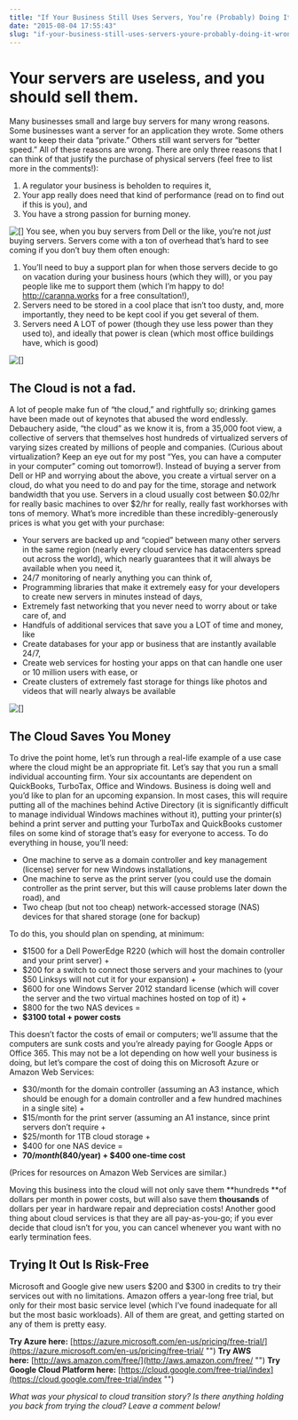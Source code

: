```yaml
---
title: "If Your Business Still Uses Servers, You’re (Probably) Doing It Wrong"
date: "2015-08-04 17:55:43"
slug: "if-your-business-still-uses-servers-youre-probably-doing-it-wrong"
---
```


# **Your servers are useless, and you should sell them.**
Many businesses small and large buy servers for many wrong reasons. Some businesses want a server for an application they wrote. Some others want to keep their data “private.” Others still want servers for “better speed.”
All of these reasons are wrong. There are only three reasons that I can think of that justify the purchase of physical servers (feel free to list more in the comments!):
1. A regulator your business is beholden to requires it,
2. Your app really does need that kind of performance (read on to find out if this is you), and
3. You have a strong passion for burning money.

![[]](https://media.licdn.com/mpr/mpr/AAEAAQAAAAAAAAUiAAAAJDE1MjQxZTdmLWVhZmQtNDg0OS1iYTFmLTJhMzFmMDU1ZjhhNA.jpg "")
You see, when you buy servers from Dell or the like, you’re not *just* buying servers. Servers come with a ton of overhead that’s hard to see coming if you don’t buy them often enough:
1. You’ll need to buy a support plan for when those servers decide to go on vacation during your business hours (which they will), or you pay people like me to support them (which I’m happy to do! http://caranna.works for a free consultation!),
2. Servers need to be stored in a cool place that isn’t too dusty, and, more importantly, they need to be kept cool if you get several of them.
3. Servers need A LOT of power (though they use less power than they used to), and ideally that power is clean (which most office buildings have, which is good)

![[]](https://media.licdn.com/mpr/mpr/AAEAAQAAAAAAAAI5AAAAJDUzNDNmYzEyLThhNDctNDI1MC04NjFlLWE1ZjgyYjJkMTBkNQ.jpg "")

## **The Cloud is not a fad.**
A lot of people make fun of “the cloud,” and rightfully so; drinking games have been made out of keynotes that abused the word endlessly. Debauchery aside, “the cloud” as we know it is, from a 35,000 foot view, a collective of servers that themselves host hundreds of virtualized servers of varying sizes created by millions of people and companies. (Curious about virtualization? Keep an eye out for my post “Yes, you can have a computer in your computer” coming out tomorrow!). Instead of buying a server from Dell or HP and worrying about the above, you create a virtual server on a cloud, do what you need to do and pay for the time, storage and network bandwidth that you use.
Servers in a cloud usually cost between $0.02/hr for really basic machines to over $2/hr for really, really fast workhorses with tons of memory. What’s more incredible than these incredibly-generously prices is what you get with your purchase:
* Your servers are backed up and “copied” between many other servers in the same region (nearly every cloud service has datacenters spread out across the world), which nearly guarantees that it will always be available when you need it,
* 24/7 monitoring of nearly anything you can think of,
* Programming libraries that make it extremely easy for your developers to create new servers in minutes instead of days,
* Extremely fast networking that you never need to worry about or take care of, and
* Handfuls of additional services that save you a LOT of time and money, like
* Create databases for your app or business that are instantly available 24/7,
* Create web services for hosting your apps on that can handle one user or 10 million users with ease, or
* Create clusters of extremely fast storage for things like photos and videos that will nearly always be available

![[]](https://media.licdn.com/mpr/mpr/AAEAAQAAAAAAAALpAAAAJDFhODdlYmFiLTM4N2YtNDExNi04ZWViLTA2N2NmMDUwMGU1OQ.jpg "")

## **The Cloud Saves You Money**
To drive the point home, let’s run through a real-life example of a use case where the cloud might be an appropriate fit.
Let’s say that you run a small individual accounting firm. Your six accountants are dependent on QuickBooks, TurboTax, Office and Windows. Business is doing well and you’d like to plan for an upcoming expansion.
In most cases, this will require putting all of the machines behind Active Directory (it is significantly difficult to manage individual Windows machines without it), putting your printer(s) behind a print server and putting your TurboTax and QuickBooks customer files on some kind of storage that’s easy for everyone to access.
To do everything in house, you’ll need:
* One machine to serve as a domain controller and key management (license) server for new Windows installations,
* One machine to serve as the print server (you could use the domain controller as the print server, but this will cause problems later down the road), and
* Two cheap (but not too cheap) network-accessed storage (NAS) devices for that shared storage (one for backup)

To do this, you should plan on spending, at minimum:
* $1500 for a Dell PowerEdge R220 (which will host the domain controller and your print server) +
* $200 for a switch to connect those servers and your machines to (your $50 Linksys will not cut it for your expansion) +
* $600 for one Windows Server 2012 standard license (which will cover the server and the two virtual machines hosted on top of it) +
* $800 for the two NAS devices =
* **$3100 total + power costs**

 This doesn’t factor the costs of email or computers; we’ll assume that the computers are sunk costs and you’re already paying for Google Apps or Office 365.
This may not be a lot depending on how well your business is doing, but let’s compare the cost of doing this on Microsoft Azure or Amazon Web Services:
* $30/month for the domain controller (assuming an A3 instance, which should be enough for a domain controller and a few hundred machines in a single site) +
* $15/month for the print server (assuming an A1 instance, since print servers don’t require +
* $25/month for 1TB cloud storage +
* $400 for one NAS device =
* **$70/month ($840/year) + $400 one-time cost**

(Prices for resources on Amazon Web Services are similar.)

Moving this business into the cloud will not only save them **hundreds **of dollars per month in power costs, but will also save them **thousands** of dollars per year in hardware repair and depreciation costs! Another good thing about cloud services is that they are all pay-as-you-go; if you ever decide that cloud isn’t for you, you can cancel whenever you want with no early termination fees.
## **Trying It Out Is Risk-Free**
Microsoft and Google give new users $200 and $300 in credits to try their services out with no limitations. Amazon offers a year-long free trial, but only for their most basic service level (which I’ve found inadequate for all but the most basic workloads). All of them are great, and getting started on any of them is pretty easy.

**Try Azure here:** [https://azure.microsoft.com/en-us/pricing/free-trial/](https://azure.microsoft.com/en-us/pricing/free-trial/ "")
**Try AWS here:** [http://aws.amazon.com/free/](http://aws.amazon.com/free/ "")
**Try Google Cloud Platform here:** [https://cloud.google.com/free-trial/index](https://cloud.google.com/free-trial/index "")

*What was your physical to cloud transition story? Is there anything holding you back from trying the cloud? Leave a comment below!*
